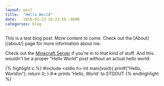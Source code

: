 ```yaml
---
layout: post
title:  "Hello World"
date:   2016-02-23 18:23:58 -0600
categories: blog
---
```

This is a test blog post. More content to come. Check out the [About][/about/] page for more information about me.

Check out the [Minecraft Server][mc] if you're in to that kind of stuff. And this wouldn't be a proper "Hello World" post without an actual hello world:

{% highlight c %}
#include <stdio.h>
int main(void){
	printf("Hello, World\n");
	return 0;
}
#=> prints 'Hello, World' to STDOUT
{% endhighlight %}


[mc]: http://mc.kobrien.info
